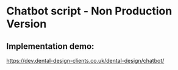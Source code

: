 # Chatbot script - Non Production Version

## Implementation demo:

https://dev.dental-design-clients.co.uk/dental-design/chatbot/
